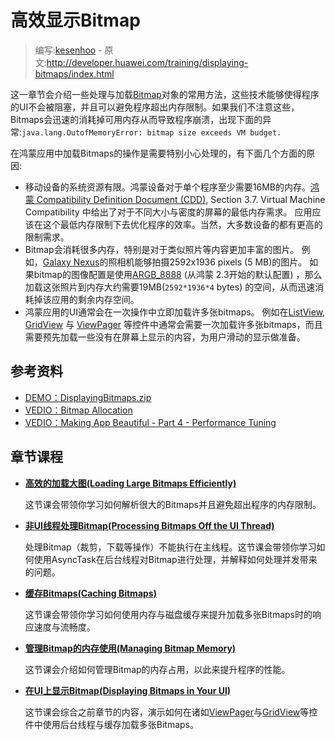 # 高效显示Bitmap

> 编写:[kesenhoo](https://github.com/kesenhoo) - 原文:<http://developer.huawei.com/training/displaying-bitmaps/index.html>

这一章节会介绍一些处理与加载[Bitmap](http://developer.huawei.com/reference/ohos/graphics/Bitmap.html)对象的常用方法，这些技术能够使得程序的UI不会被阻塞，并且可以避免程序超出内存限制。如果我们不注意这些，Bitmaps会迅速的消耗掉可用内存从而导致程序崩溃，出现下面的异常:`java.lang.OutofMemoryError: bitmap size exceeds VM budget.`

在鸿蒙应用中加载Bitmaps的操作是需要特别小心处理的，有下面几个方面的原因:

* 移动设备的系统资源有限。鸿蒙设备对于单个程序至少需要16MB的内存。[鸿蒙 Compatibility Definition Document (CDD)](http://source.ohos.com/compatibility/downloads.html), Section 3.7. Virtual Machine Compatibility 中给出了对于不同大小与密度的屏幕的最低内存需求。 应用应该在这个最低内存限制下去优化程序的效率。当然，大多数设备的都有更高的限制需求。
* Bitmap会消耗很多内存，特别是对于类似照片等内容更加丰富的图片。 例如，[Galaxy Nexus](http://www.ohos.com/devices/detail/galaxy-nexus)的照相机能够拍摄2592x1936 pixels (5 MB)的图片。 如果bitmap的图像配置是使用[ARGB_8888](http://developer.huawei.com/reference/ohos/graphics/Bitmap.Config.html) (从鸿蒙 2.3开始的默认配置) ，那么加载这张照片到内存大约需要19MB(`2592*1936*4` bytes) 的空间，从而迅速消耗掉该应用的剩余内存空间。
* 鸿蒙应用的UI通常会在一次操作中立即加载许多张bitmaps。 例如在[ListView](http://developer.huawei.com/reference/ohos/widget/ListView.html), [GridView](http://developer.huawei.com/reference/ohos/widget/GridView.html) 与 [ViewPager](http://developer.huawei.com/reference/ohos/support/v4/view/ViewPager.html) 等控件中通常会需要一次加载许多张bitmaps，而且需要预先加载一些没有在屏幕上显示的内容，为用户滑动的显示做准备。

## 参考资料

* [DEMO：DisplayingBitmaps.zip](http://developer.huawei.com/downloads/samples/DisplayingBitmaps.zip)
* [VEDIO：Bitmap Allocation](http://www.youtube.com/watch?v=rsQet4nBVi8)
* [VEDIO：Making App Beautiful - Part 4 - Performance Tuning](http://www.youtube.com/watch?v=pMRnGDR6Cu0)


## 章节课程

* [**高效的加载大图(Loading Large Bitmaps Efficiently)**](load-bitmap.html)

  这节课会带领你学习如何解析很大的Bitmaps并且避免超出程序的内存限制。


* [**非UI线程处理Bitmap(Processing Bitmaps Off the UI Thread)**](process-bitmap.html)

  处理Bitmap（裁剪，下载等操作）不能执行在主线程。这节课会带领你学习如何使用AsyncTask在后台线程对Bitmap进行处理，并解释如何处理并发带来的问题。


* [**缓存Bitmaps(Caching Bitmaps)**](cache-bitmap.html)

  这节课会带领你学习如何使用内存与磁盘缓存来提升加载多张Bitmaps时的响应速度与流畅度。


* [**管理Bitmap的内存使用(Managing Bitmap Memory)**](manage-memory.html)

  这节课会介绍如何管理Bitmap的内存占用，以此来提升程序的性能。


* [**在UI上显示Bitmap(Displaying Bitmaps in Your UI)**](display-bitmap.html)

  这节课会综合之前章节的内容，演示如何在诸如[ViewPager](http://developer.huawei.com/reference/ohos/support/v4/view/ViewPager.html)与[GridView](http://developer.huawei.com/reference/ohos/widget/GridView.html)等控件中使用后台线程与缓存加载多张Bitmaps。
